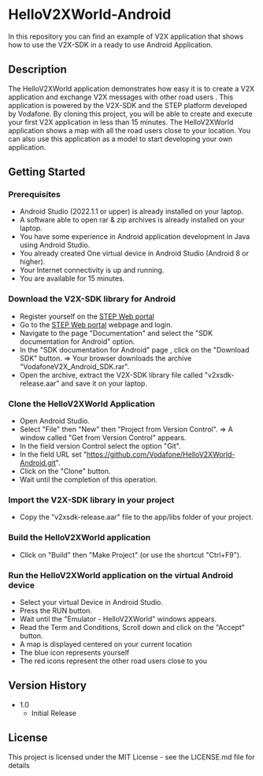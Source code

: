 # HelloV2XWorld-Android

In this repository you can find an example of V2X application that shows how to use the V2X-SDK in a ready to use Android Application.

## Description

The HelloV2XWorld application demonstrates how easy it is to create a V2X application and exchange V2X messages with other road users .
This application is powered by the V2X-SDK and the STEP platform developed by Vodafone.
By cloning this project, you will be able to create and execute your first V2X application in less than 15 minutes.
The HelloV2XWorld application shows a map with all the road users close to your location.
You can also use this application as a model to start developing your own application.

## Getting Started

### Prerequisites

* Android Studio (2022.1.1 or upper) is already installed on your laptop.
* A software able to open rar & zip archives is already installed on your laptop.
* You have some experience in Android application development in Java using Android Studio.
* You already created One virtual device in Android Studio (Android 8 or higher).
* Your Internet connectivity is up and running.
* You are available for 15 minutes.

### Download the V2X-SDK library for Android

* Register yourself on the [STEP Web portal](https://step.vodafone.com/)
* Go to the [STEP Web portal](https://step.vodafone.com/) webpage and login.
* Navigate to the page "Documentation" and select the "SDK documentation for Android" option.
* In the "SDK documentation for Android" page , click on the "Download SDK" button.
=> Your browser downloads the archive "VodafoneV2X_Android_SDK.rar".
* Open the archive, extract the V2X-SDK library file called "v2xsdk-release.aar" and save it on your laptop. 

### Clone the HelloV2XWorld Application

* Open Android Studio.
* Select "File" then "New" then "Project from Version Control".
=> A window called "Get from Version Control" appears.
* In the field version Control select the option "Git".
* In the field URL set "https://github.com/Vodafone/HelloV2XWorld-Android.git".
* Click on the "Clone" button.
* Wait until the completion of this operation.

### Import the V2X-SDK library in your project

* Copy the "v2xsdk-release.aar" file to the app/libs folder of your project.

### Build the HelloV2XWorld application

* Click on "Build" then "Make Project" (or use the shortcut "Ctrl+F9").

### Run the HelloV2XWorld application on the virtual Android device

* Select your virtual Device in Android Studio.
* Press the RUN button.
* Wait until the "Emulator - HelloV2XWorld"  windows appears.
* Read the Term and Conditions, Scroll down and click on the "Accept" button.
* A map is displayed centered on your current location
* The blue icon represents yourself
* The red icons represent the other road users close to you



## Version History

* 1.0
    * Initial Release

## License

This project is licensed under the MIT License - see the LICENSE.md file for details

